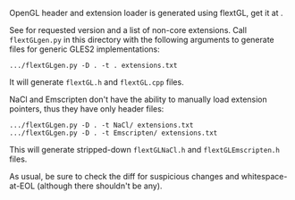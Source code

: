 OpenGL header and extension loader is generated using flextGL, get it at
[](https://github.com/ginkgo/flextGL).

See [](extensions.txt) for requested version and a list of non-core extensions.
Call `flextGLgen.py` in this directory with the following arguments to generate
files for generic GLES2 implementations:

    .../flextGLgen.py -D . -t . extensions.txt

It will generate `flextGL.h` and `flextGL.cpp` files.

NaCl and Emscripten don't have the ability to manually load extension pointers,
thus they have only header files:

    .../flextGLgen.py -D . -t NaCl/ extensions.txt
    .../flextGLgen.py -D . -t Emscripten/ extensions.txt

This will generate stripped-down `flextGLNaCl.h` and `flextGLEmscripten.h`
files.

As usual, be sure to check the diff for suspicious changes and
whitespace-at-EOL (although there shouldn't be any).
